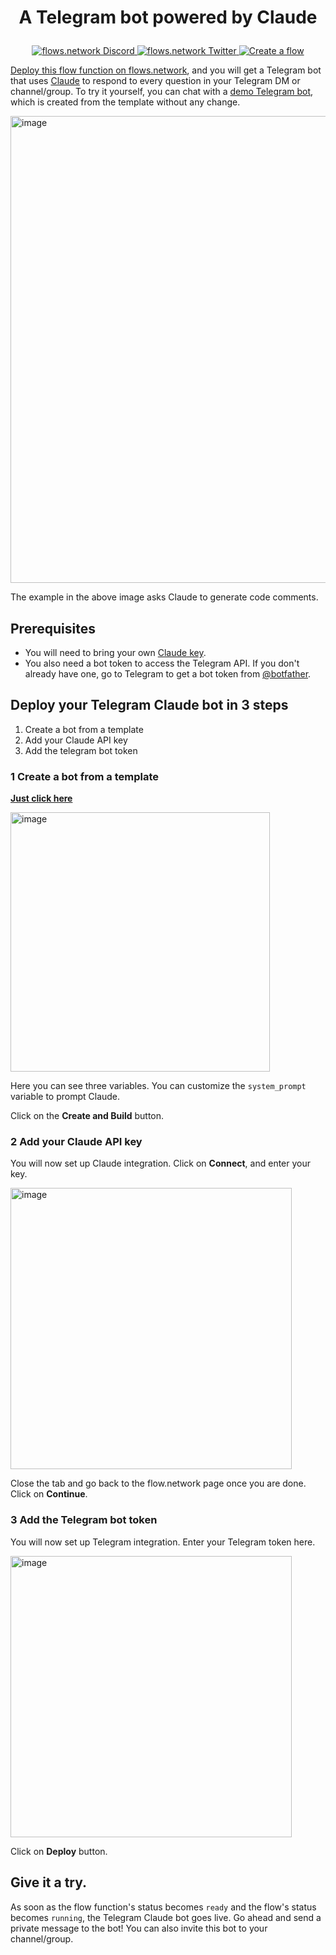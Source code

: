 # <p align="center">A Telegram bot powered by Claude</p>
<p align="center">
  <a href="https://discord.gg/ccZn9ZMfFf">
    <img src="https://img.shields.io/badge/chat-Discord-7289DA?logo=discord" alt="flows.network Discord">
  </a>
  <a href="https://twitter.com/flows_network">
    <img src="https://img.shields.io/badge/Twitter-1DA1F2?logo=twitter&amp;logoColor=white" alt="flows.network Twitter">
  </a>
   <a href="https://flows.network/flow/createByTemplate/telegram-claude">
    <img src="https://img.shields.io/website?up_message=deploy&url=https%3A%2F%2Fflows.network%2Fflow%2Fnew" alt="Create a flow">
  </a>
</p>

[Deploy this flow function on flows.network](https://flows.network/flow/createByTemplate/telegram-claude), and you will get a Telegram bot that uses [Claude](https://www.anthropic.com/index/introducing-claude) to respond to every question in your Telegram DM or channel/group.
To try it yourself, you can chat with a [demo Telegram bot](https://t.me/flows_claude_test_bot), which is created from the template without any change. 

<img width="747" alt="image" src="https://github.com/flows-network/telegram-claude/assets/45785633/5c24d37f-ef45-431b-bc9f-841a5d60925b">

The example in the above image asks Claude to generate code comments.

## Prerequisites

* You will need to bring your own [Claude key](https://www.anthropic.com/earlyaccess).
* You also need a bot token to access the Telegram API. If you don't already have one, go to Telegram to get a bot token from [@botfather](https://telegram.me/BotFather).

## Deploy your Telegram Claude bot in 3 steps

1. Create a bot from a template
2. Add your Claude API key
3. Add the telegram bot token

### 1 Create a bot from a template


[**Just click here**](https://flows.network/flow/createByTemplate/telegram-claude)

<img width="415" alt="image" src="https://github.com/flows-network/telegram-claude/assets/45785633/c91edcc2-207f-44d0-a545-9a61d0c6db2f">


Here you can see three variables. You can customize the `system_prompt` variable to prompt Claude. 

Click on the **Create and Build** button.

### 2 Add your Claude API key

You will now set up Claude integration. Click on **Connect**, and enter your key.

[<img width="450" alt="image" src="https://github.com/flows-network/telegram-claude/assets/45785633/c5b42af7-58c0-4454-a6e2-22ecdd9d9d3e">](https://github.com/flows-network/telegram-claude/assets/45785633/c5b42af7-58c0-4454-a6e2-22ecdd9d9d3e)


Close the tab and go back to the flow.network page once you are done. Click on **Continue**.

### 3 Add the Telegram bot token

You will now set up Telegram integration. Enter your Telegram token here.

[<img width="450" alt="image" src="https://github.com/flows-network/telegram-claude/assets/45785633/805f78b0-ca9b-476d-8ec2-1e5763c0edf5">](https://github.com/flows-network/telegram-claude/assets/45785633/805f78b0-ca9b-476d-8ec2-1e5763c0edf5)

Click on **Deploy** button.

## Give it a try. 

As soon as the flow function's status becomes `ready` and the flow's status becomes `running`, the Telegram Claude bot goes live. Go ahead and send a private message to the bot! You can also invite this bot to your channel/group.

